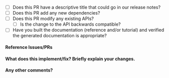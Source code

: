 <!--
Thanks for contributing a pull request! Please ensure you have taken a look at
the contribution guidelines: https://github.com/graspologic-org/graspologic/blob/dev/CONTRIBUTING.md
-->
- [ ] Does this PR have a descriptive title that could go in our release notes?
- [ ] Does this PR add any new dependencies?
- [ ] Does this PR modify any existing APIs?
   - [ ] Is the change to the API backwards compatible?
- [ ] Have you built the documentation (reference and/or tutorial) and verified the generated documentation is appropriate?

#### Reference Issues/PRs
<!--
Example: Fixes #1234. See also #3456.
Please use keywords (e.g., Fixes) to create link to the issues or pull requests
you resolved, so that they will automatically be closed when your pull request
is merged. See https://github.com/blog/1506-closing-issues-via-pull-requests
-->

#### What does this implement/fix? Briefly explain your changes.

#### Any other comments?
